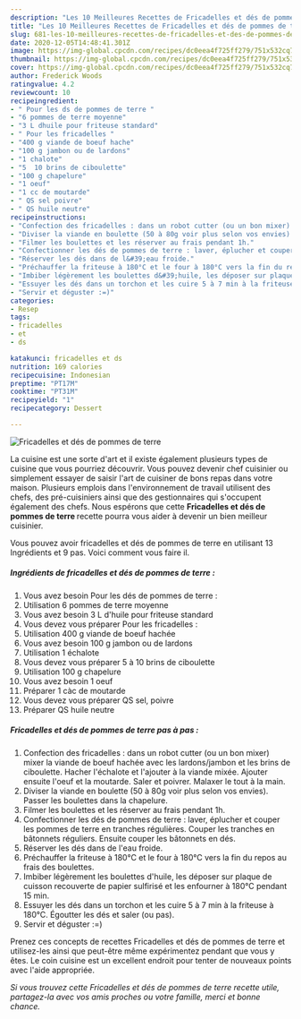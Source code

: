 ```yaml
---
description: "Les 10 Meilleures Recettes de Fricadelles et dés de pommes de terre"
title: "Les 10 Meilleures Recettes de Fricadelles et dés de pommes de terre"
slug: 681-les-10-meilleures-recettes-de-fricadelles-et-des-de-pommes-de-terre
date: 2020-12-05T14:48:41.301Z
image: https://img-global.cpcdn.com/recipes/dc0eea4f725ff279/751x532cq70/fricadelles-et-des-de-pommes-de-terre-photo-principale-de-la-recette.jpg
thumbnail: https://img-global.cpcdn.com/recipes/dc0eea4f725ff279/751x532cq70/fricadelles-et-des-de-pommes-de-terre-photo-principale-de-la-recette.jpg
cover: https://img-global.cpcdn.com/recipes/dc0eea4f725ff279/751x532cq70/fricadelles-et-des-de-pommes-de-terre-photo-principale-de-la-recette.jpg
author: Frederick Woods
ratingvalue: 4.2
reviewcount: 10
recipeingredient:
- " Pour les ds de pommes de terre "
- "6 pommes de terre moyenne"
- "3 L dhuile pour friteuse standard"
- " Pour les fricadelles "
- "400 g viande de boeuf hache"
- "100 g jambon ou de lardons"
- "1 chalote"
- "5  10 brins de ciboulette"
- "100 g chapelure"
- "1 oeuf"
- "1 cc de moutarde"
- " QS sel poivre"
- " QS huile neutre"
recipeinstructions:
- "Confection des fricadelles : dans un robot cutter (ou un bon mixer) mixer la viande de boeuf hachée avec les lardons/jambon et les brins de ciboulette. Hacher l&#39;échalote et l&#39;ajouter à la viande mixée. Ajouter ensuite l&#39;oeuf et la moutarde. Saler et poivrer. Malaxer le tout à la main."
- "Diviser la viande en boulette (50 à 80g voir plus selon vos envies). Passer les boulettes dans la chapelure."
- "Filmer les boulettes et les réserver au frais pendant 1h."
- "Confectionner les dés de pommes de terre : laver, éplucher et couper les pommes de terre en tranches régulières. Couper les tranches en bâtonnets réguliers. Ensuite couper les bâtonnets en dés."
- "Réserver les dés dans de l&#39;eau froide."
- "Préchauffer la friteuse à 180°C et le four à 180°C vers la fin du repos au frais des boulettes."
- "Imbiber légèrement les boulettes d&#39;huile, les déposer sur plaque de cuisson recouverte de papier sulfirisé et les enfourner à 180°C pendant 15 min."
- "Essuyer les dés dans un torchon et les cuire 5 à 7 min à la friteuse à 180°C. Égoutter les dés et saler (ou pas)."
- "Servir et déguster :=)"
categories:
- Resep
tags:
- fricadelles
- et
- ds

katakunci: fricadelles et ds 
nutrition: 169 calories
recipecuisine: Indonesian
preptime: "PT17M"
cooktime: "PT31M"
recipeyield: "1"
recipecategory: Dessert

---
```



![Fricadelles et dés de pommes de terre](https://img-global.cpcdn.com/recipes/dc0eea4f725ff279/751x532cq70/fricadelles-et-des-de-pommes-de-terre-photo-principale-de-la-recette.jpg)

La cuisine est une sorte d'art et il existe également plusieurs types de cuisine que vous pourriez découvrir. Vous pouvez devenir chef cuisinier ou simplement essayer de saisir l'art de cuisiner de bons repas dans votre maison. Plusieurs emplois dans l'environnement de travail utilisent des chefs, des pré-cuisiniers ainsi que des gestionnaires qui s'occupent également des chefs. Nous espérons que cette <strong> Fricadelles et dés de pommes de terre </strong> recette pourra vous aider à devenir un bien meilleur cuisinier.

<!--inarticleads1-->

Vous pouvez avoir fricadelles et dés de pommes de terre en utilisant 13 Ingrédients et 9 pas. Voici comment vous faire il.

##### Ingrédients de fricadelles et dés de pommes de terre :

1. Vous avez besoin  Pour les dés de pommes de terre :
1. Utilisation 6 pommes de terre moyenne
1. Vous avez besoin 3 L d&#39;huile pour friteuse standard
1. Vous devez vous préparer  Pour les fricadelles :
1. Utilisation 400 g viande de boeuf hachée
1. Vous avez besoin 100 g jambon ou de lardons
1. Utilisation 1 échalote
1. Vous devez vous préparer 5 à 10 brins de ciboulette
1. Utilisation 100 g chapelure
1. Vous avez besoin 1 oeuf
1. Préparer 1 càc de moutarde
1. Vous devez vous préparer  QS sel, poivre
1. Préparer  QS huile neutre




<!--inarticleads2-->

##### Fricadelles et dés de pommes de terre pas à pas :

1. Confection des fricadelles : dans un robot cutter (ou un bon mixer) mixer la viande de boeuf hachée avec les lardons/jambon et les brins de ciboulette. Hacher l&#39;échalote et l&#39;ajouter à la viande mixée. Ajouter ensuite l&#39;oeuf et la moutarde. Saler et poivrer. Malaxer le tout à la main.
1. Diviser la viande en boulette (50 à 80g voir plus selon vos envies). Passer les boulettes dans la chapelure.
1. Filmer les boulettes et les réserver au frais pendant 1h.
1. Confectionner les dés de pommes de terre : laver, éplucher et couper les pommes de terre en tranches régulières. Couper les tranches en bâtonnets réguliers. Ensuite couper les bâtonnets en dés.
1. Réserver les dés dans de l&#39;eau froide.
1. Préchauffer la friteuse à 180°C et le four à 180°C vers la fin du repos au frais des boulettes.
1. Imbiber légèrement les boulettes d&#39;huile, les déposer sur plaque de cuisson recouverte de papier sulfirisé et les enfourner à 180°C pendant 15 min.
1. Essuyer les dés dans un torchon et les cuire 5 à 7 min à la friteuse à 180°C. Égoutter les dés et saler (ou pas).
1. Servir et déguster :=)




<!--inarticleads1-->

<p>
Prenez ces concepts de recettes Fricadelles et dés de pommes de terre et utilisez-les ainsi que peut-être même expérimentez pendant que vous y êtes. Le coin cuisine est un excellent endroit pour tenter de nouveaux points avec l'aide appropriée.
</p>

<p>
<i>Si vous trouvez cette Fricadelles et dés de pommes de terre recette utile, partagez-la avec vos amis proches ou votre famille, merci et bonne chance.</i>
</p>
